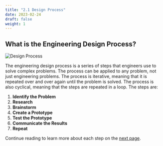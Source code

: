 ```yaml
---
title: "2.1 Design Process"
date: 2023-02-24
draft: false
weight: 1
---
```


## What is the Engineering Design Process?

![Design Process](/images/engineering_design/engDesignChart.png)

The engineering design process is a series of steps that engineers use to solve complex problems. The process can be applied to any problem, not just engineering problems. The process is iterative, meaning that it is repeated over and over again until the problem is solved. The process is also cyclical, meaning that the steps are repeated in a loop. The steps are:

1. **Identify the Problem**
2. **Research**
3. **Brainstorm**
4. **Create a Prototype**
5. **Test the Prototype**
6. **Communicate the Results**
7. **Repeat**

Continue reading to learn more about each step on the [next page](/engineering_design/design_process/identify_the_problem/).
